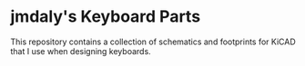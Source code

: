 # jmdaly's Keyboard Parts

This repository contains a collection of schematics 
and footprints for KiCAD that I use when designing keyboards.
